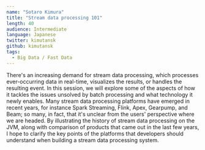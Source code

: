 ```yaml
---
name: "Sotaro Kimura"
title: "Stream data processing 101"
length: 40
audience: Intermediate
language: Japanese
twitter: kimutansk
github: kimutansk
tags:
  - Big Data / Fast Data
---
```

There's an increasing demand for stream data processing, which processes ever-occurring data in real-time, visualizes the results, or handles the resulting event. In this session, we will explore some of the aspects of how it tackles the issues unsolved by batch processing and what technology it newly enables. Many stream data processing platforms have emerged in recent years, for instance Spark Streaming, Flink, Apex, Gearpump, and Beam; so many, in fact, that it's unclear from the users' perspective where we are headed. By illustrating the history of stream data processing on the JVM, along with comparison of products that came out in the last few years, I hope to clarify the key points of the platforms that developers should understand when building a stream data processing system.
